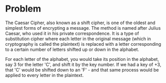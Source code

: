 # Problem

The Caesar Cipher, also known as a shift cipher, is one of the oldest and simplest forms of encrypting a message. The method is named after Julius Caesar, who used it in his private correspondence. It is a type of substitution cipher where each letter in the original message (which in cryptography is called the plaintext) is replaced with a letter corresponding to a certain number of letters shifted up or down in the alphabet.

For each letter of the alphabet, you would take its position in the alphabet, say 3 for the letter 'C', and shift it by the key number. If we had a key of +3, that 'C' would be shifted down to an 'F' - and that same process would be applied to every letter in the plaintext.
